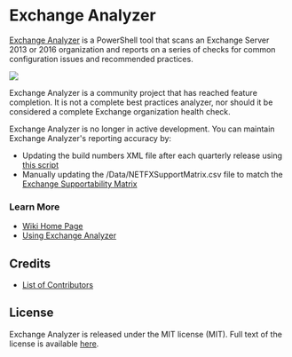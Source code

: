 # Exchange Analyzer

[Exchange Analyzer](https://exchangeanalyzer.com) is a PowerShell tool that scans an Exchange Server 2013 or 2016 organization and reports on a series of checks for common configuration issues and recommended practices. 

![](https://github.com/ExchangeAnalyzer/ExchangeAnalyzer/blob/master/Examples/exchange-analyzer-mockup.png)

Exchange Analyzer is a community project that has reached feature completion. It is not a complete best practices analyzer, nor should it be considered a complete Exchange organization health check.

Exchange Analyzer is no longer in active development. You can maintain Exchange Analyzer's reporting accuracy by:
- Updating the build numbers XML file after each quarterly release using [this script](https://github.com/ExchangeAnalyzer/BuildNumbersXMLFile)
- Manually updating the /Data/NETFXSupportMatrix.csv file to match the [Exchange Supportability Matrix](https://docs.microsoft.com/en-us/exchange/plan-and-deploy/supportability-matrix?view=exchserver-2019#microsoft-net-framework)

### Learn More

- [Wiki Home Page](https://github.com/ExchangeAnalyzer/ExchangeAnalyzer/wiki)
- [Using Exchange Analyzer](https://github.com/ExchangeAnalyzer/ExchangeAnalyzer/wiki/Using-Exchange-Analyzer)

## Credits

- [List of Contributors](https://github.com/ExchangeAnalyzer/ExchangeAnalyzer/wiki/Contributors)

## License

Exchange Analyzer is released under the MIT license (MIT). Full text of the license is available [here](https://github.com/ExchangeAnalyzer/ExchangeAnalyzer/blob/master/LICENSE).
